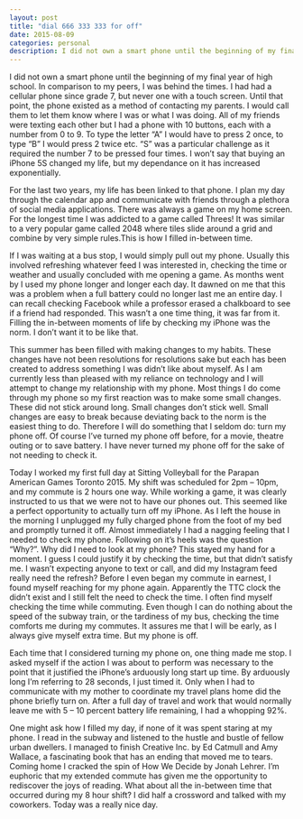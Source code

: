 ```yaml
---
layout: post
title: "dial 666 333 333 for off"
date: 2015-08-09
categories: personal
description: I did not own a smart phone until the beginning of my final year of high school.
---
```


I did not own a smart phone until the beginning of my final year of high school. In comparison to my peers, I was behind the times. I had had a cellular phone since grade 7, but never one with a touch screen. Until that point, the phone existed as a method of contacting my parents. I would call them to let them know where I was or what I was doing. All of my friends were texting each other but I had a phone with 10 buttons, each with a number from 0 to 9. To type the letter “A” I would have to press 2 once, to type “B” I would press 2 twice etc. “S” was a particular challenge as it required the number 7 to be pressed four times. I won’t say that buying an iPhone 5S changed my life, but my dependance on it has increased exponentially.

For the last two years, my life has been linked to that phone. I plan my day through the calendar app and communicate with friends through a plethora of social media applications. There was always a game on my home screen. For the longest time I was addicted to a game called Threes! It was similar to a very popular game called 2048 where tiles slide around a grid and combine by very simple rules.This is how I filled in-between time.

If I was waiting at a bus stop, I would simply pull out my phone. Usually this involved refreshing whatever feed I was interested in, checking the time or weather and usually concluded with me opening a game. As months went by I used my phone longer and longer each day. It dawned on me that this was a problem when a full battery could no longer last me an entire day. I can recall checking Facebook while a professor erased a chalkboard to see if a friend had responded. This wasn’t a one time thing, it was far from it. Filling the in-between moments of life by checking my iPhone was the norm. I don’t want it to be like that.

This summer has been filled with making changes to my habits. These changes have not been resolutions for resolutions sake but each has been created to address something I was didn’t like about myself. As I am currently less than pleased with my reliance on technology and I will attempt to change my relationship with my phone. Most things I do come through my phone so my first reaction was to make some small changes. These did not stick around long. Small changes don’t stick well. Small changes are easy to break because deviating back to the norm is the easiest thing to do. Therefore I will do something that I seldom do: turn my phone off. Of course I’ve turned my phone off before, for a movie, theatre outing or to save battery. I have never turned my phone off for the sake of not needing to check it.

Today I worked my first full day at Sitting Volleyball for the Parapan American Games Toronto 2015. My shift was scheduled for 2pm – 10pm, and my commute is 2 hours one way. While working a game, it was clearly instructed to us that we were not to have our phones out. This seemed like a perfect opportunity to actually turn off my iPhone. As I left the house in the morning I unplugged my fully charged phone from the foot of my bed and promptly turned it off. Almost immediately I had a nagging feeling that I needed to check my phone. Following on it’s heels was the question “Why?”. Why did I need to look at my phone? This stayed my hand for a moment. I guess I could justify it by checking the time, but that didn’t satisfy me. I wasn’t expecting anyone to text or call, and did my Instagram feed really need the refresh? Before I even began my commute in earnest, I found myself reaching for my phone again. Apparently the TTC clock the didn’t exist and I still felt the need to check the time. I often find myself checking the time while commuting. Even though I can do nothing about the speed of the subway train, or the tardiness of my bus, checking the time comforts me during my commutes. It assures me that I will be early, as I always give myself extra time. But my phone is off.

Each time that I considered turning my phone on, one thing made me stop. I asked myself if the action I was about to perform was necessary to the point that it justified the iPhone’s arduously long start up time. By arduously long I’m referring to 28 seconds, I just timed it. Only when I had to communicate with my mother to coordinate my travel plans home did the phone briefly turn on. After a full day of travel and work that would normally leave me with 5 – 10 percent battery life remaining, I had a whopping 92%.

One might ask how I filled my day, if none of it was spent staring at my phone. I read in the subway and listened to the hustle and bustle of fellow urban dwellers. I managed to finish Creative Inc. by Ed Catmull and Amy Wallace, a fascinating book that has an ending that moved me to tears. Coming home I cracked the spin of How We Decide by Jonah Lehrer. I’m euphoric that my extended commute has given me the opportunity to rediscover the joys of reading. What about all the in-between time that occurred during my 8 hour shift? I did half a crossword and talked with my coworkers. Today was a really nice day.
